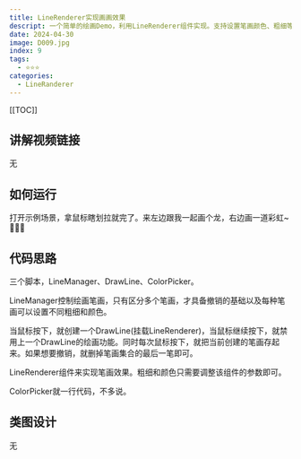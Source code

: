 ```yaml
---
title: LineRenderer实现画画效果
descript: 一个简单的绘画Demo，利用LineRenderer组件实现。支持设置笔画颜色、粗细等属性，还支持撤销笔画。
date: 2024-04-30
image: D009.jpg
index: 9
tags:
  - ⭐️⭐️⭐️
categories:
  - LineRanderer
---
```


[[TOC]]

## 讲解视频链接
无

## 如何运行
打开示例场景，拿鼠标瞎划拉就完了。来左边跟我一起画个龙，右边画一道彩虹~🙌🙌🙌

## 代码思路

三个脚本，LineManager、DrawLine、ColorPicker。

LineManager控制绘画笔画，只有区分多个笔画，才具备撤销的基础以及每种笔画可以设置不同粗细和颜色。

当鼠标按下，就创建一个DrawLine(挂载LineRenderer)，当鼠标继续按下，就禁用上一个DrawLine的绘画功能。同时每次鼠标按下，就把当前创建的笔画存起来。如果想要撤销，就删掉笔画集合的最后一笔即可。

LineRenderer组件来实现笔画效果。粗细和颜色只需要调整该组件的参数即可。

ColorPicker就一行代码，不多说。

## 类图设计
无
